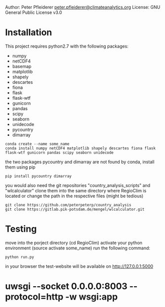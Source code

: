Author: Peter Pfleiderer <peter.pfleiderer@climateanalytics.org>
License: GNU General Public License v3.0

# Installation

This project requires python2.7 with the following packages:  
- numpy
- netCDF4
- basemap
- matplotlib
- shapely
- descartes
- fiona
- flask
- flask-wtf
- gunicorn
- pandas
- scipy
- seaborn
- unidecode
- pycountry
- dimarray


```
conda create --name some_name
conda install numpy netCDF4 matplotlib shapely descartes fiona flask flask-wtf gunicorn pandas scipy seaborn unidecode
```
the two packages pycountry and dimarray are not found by conda, install them using pip
```
pip install pycountry dimarray
```
you would also need the git repositories "country_analysis_scripts" and "wlcalculator"
clone them into the same directory where RegioClim is located or change the path in the respective files (might be tedious)
```
git clone https://github.com/peterpeterp/country_analysis
git clone https://gitlab.pik-potsdam.de/mengel/wlcalculator.git
```

# Testing

move into the porject directory (cd RegioClim)
activate your python environment (source activate some_name)
run the following command:
```
python run.py
```
in your browser the test-website will be available on http://127.0.0.1:5000



# uwsgi --socket 0.0.0.0:8003 --protocol=http -w wsgi:app
